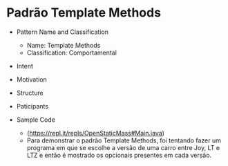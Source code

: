 # Padrão Template Methods

* Pattern Name and Classification
  - Name: Template Methods
  - Classification: Comportamental

* Intent

* Motivation

* Structure

* Paticipants

* Sample Code
  - (https://repl.it/repls/OpenStaticMass#Main.java)
  - Para demonstrar o padrão Template Methods, foi tentando fazer um programa em que se escolhe a versão de uma carro entre Joy, LT e LTZ e então é mostrado os opcionais presentes em cada versão.
